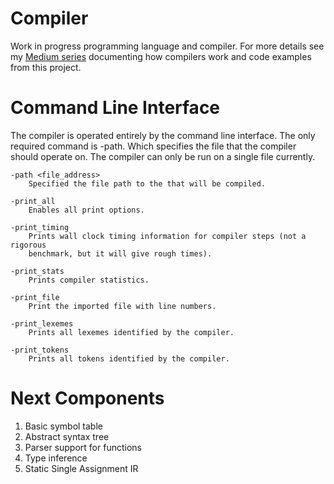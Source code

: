 # Compiler

Work in progress programming language and compiler. For more details see my [Medium series](https://medium.com/@mroever4) documenting how compilers work and code examples from this project.

# Command Line Interface

The compiler is operated entirely by the command line interface. The only required command is -path. Which specifies the file that the compiler should operate on. The compiler can only be run on a single file currently.

	-path <file_address>
		Specified the file path to the that will be compiled.

	-print_all
		Enables all print options.

	-print_timing
		Prints wall clock timing information for compiler steps (not a rigorous
		benchmark, but it will give rough times).

	-print_stats
		Prints compiler statistics.

	-print_file
		Print the imported file with line numbers.

	-print_lexemes
		Prints all lexemes identified by the compiler.

	-print_tokens
		Prints all tokens identified by the compiler.
    
# Next Components

1. Basic symbol table
2. Abstract syntax tree
3. Parser support for functions
4. Type inference
5. Static Single Assignment IR
